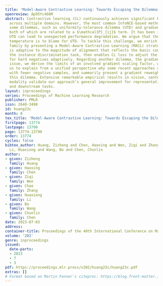 ```yaml
---
title: 'Model-Aware Contrastive Learning: Towards Escaping the Dilemmas'
openreview: Ap95Yc466M
abstract: Contrastive learning (CL) continuously achieves significant breakthroughs
  across multiple domains. However, the most common InfoNCE-based methods suffer from
  some dilemmas, such as uniformity-tolerance dilemma (UTD) and gradient reduction,
  both of which are related to a $\mathcal{P}_{ij}$ term. It has been identified that
  UTD can lead to unexpected performance degradation. We argue that the fixity of
  temperature is to blame for UTD. To tackle this challenge, we enrich the CL loss
  family by presenting a Model-Aware Contrastive Learning (MACL) strategy, whose temperature
  is adaptive to the magnitude of alignment that reflects the basic confidence of
  the instance discrimination task, then enables CL loss to adjust the penalty strength
  for hard negatives adaptively. Regarding another dilemma, the gradient reduction
  issue, we derive the limits of an involved gradient scaling factor, which allows
  us to explain from a unified perspective why some recent approaches are effective
  with fewer negative samples, and summarily present a gradient reweighting to escape
  this dilemma. Extensive remarkable empirical results in vision, sentence, and graph
  modality validate our approach’s general improvement for representation learning
  and downstream tasks.
layout: inproceedings
series: Proceedings of Machine Learning Research
publisher: PMLR
issn: 2640-3498
id: huang23c
month: 0
tex_title: 'Model-Aware Contrastive Learning: Towards Escaping the Dilemmas'
firstpage: 13774
lastpage: 13790
page: 13774-13790
order: 13774
cycles: false
bibtex_author: Huang, Zizheng and Chen, Haoxing and Wen, Ziqi and Zhang, Chao and
  Li, Huaxiong and Wang, Bo and Chen, Chunlin
author:
- given: Zizheng
  family: Huang
- given: Haoxing
  family: Chen
- given: Ziqi
  family: Wen
- given: Chao
  family: Zhang
- given: Huaxiong
  family: Li
- given: Bo
  family: Wang
- given: Chunlin
  family: Chen
date: 2023-07-03
address: 
container-title: Proceedings of the 40th International Conference on Machine Learning
volume: '202'
genre: inproceedings
issued:
  date-parts:
  - 2023
  - 7
  - 3
pdf: https://proceedings.mlr.press/v202/huang23c/huang23c.pdf
extras: []
# Format based on Martin Fenner's citeproc: https://blog.front-matter.io/posts/citeproc-yaml-for-bibliographies/
---
```

